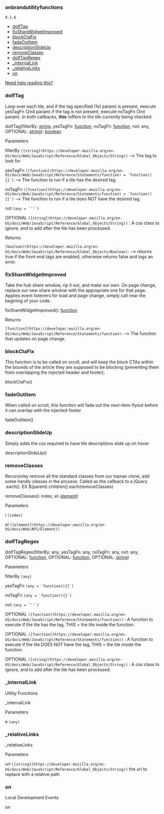 ### onbrandutilityfunctions

`0.1.6`

*   [doIfTag](#doiftag)
*   [fixShareWidgetImproved](#fixsharewidgetimproved)
*   [blockCtaFix](#blockctafix)
*   [fadeOutItem](#fadeoutitem)
*   [descriptionSlideUp](#descriptionslideup)
*   [removeClasses](#removeclasses)
*   [doIfTagRegex](#doiftagregex)
*   [_internalLink](#_internallink)
*   [_relativeLinks](#_relativelinks)
*   [on](#on)

[Need help reading this?](http://documentation.js.org/reading-documentation.html)

### doIfTag

Loop over each tile, and if the tag specified (1st param) is present, execute yesTagFn (2nd param) if the tag is not present, execute noTagFn (3rd param). In both callbacks, **this** reffers to the tile currently being checked

doIfTag(filterBy: [string](https://developer.mozilla.org/en-US/docs/Web/JavaScript/Reference/Global_Objects/String), yesTagFn: [function](https://developer.mozilla.org/en-US/docs/Web/JavaScript/Reference/Statements/function), noTagFn: [function](https://developer.mozilla.org/en-US/docs/Web/JavaScript/Reference/Statements/function), not: any, OPTIONAL: [string](https://developer.mozilla.org/en-US/docs/Web/JavaScript/Reference/Global_Objects/String)): [boolean](https://developer.mozilla.org/en-US/docs/Web/JavaScript/Reference/Global_Objects/Boolean)

Parameters

filterBy `([string](https://developer.mozilla.org/en-US/docs/Web/JavaScript/Reference/Global_Objects/String))` --\> The tag to look for

yesTagFn ``([function](https://developer.mozilla.org/en-US/docs/Web/JavaScript/Reference/Statements/function) = `function(){}`)`` --\> The function to run if a tile has the desired tag.

noTagFn ``([function](https://developer.mozilla.org/en-US/docs/Web/JavaScript/Reference/Statements/function) = `function(){}`)`` --\> The function to run if a tile does NOT have the desired tag.

not ``(any = `''`)``

OPTIONAL `([string](https://developer.mozilla.org/en-US/docs/Web/JavaScript/Reference/Global_Objects/String))` : A css class to ignore, and to add after the tile has been processed.

Returns

`[boolean](https://developer.mozilla.org/en-US/docs/Web/JavaScript/Reference/Global_Objects/Boolean)`: --\> returns true if the front end tags are enabled, otherwise returns false and logs an error.

### fixShareWidgetImproved

Take the hub share window, rip it out, and make our own. On page change, replace our new share window with the appropriate one for that page. Applies event listeners for load and page change, simply call near the begining of your code.

fixShareWidgetImproved(): [function](https://developer.mozilla.org/en-US/docs/Web/JavaScript/Reference/Statements/function)

Returns

`[function](https://developer.mozilla.org/en-US/docs/Web/JavaScript/Reference/Statements/function)`: --\> The function that updates on page change.

### blockCtaFix

This function is to be called on scroll, and will keep the block CTAs within the bounds of the article they are supposed to be blocking (preventing them from overlapping the injected header and footer).

blockCtaFix()

### fadeOutItem

When called on scroll, this function will fade out the next-item-flyout before it can overlap with the injected-footer

fadeOutItem()

### descriptionSlideUp

Simply adds the css required to have tile descriptions slide up on hover

descriptionSlideUp()

### removeClasses

Recursivley remove all the standard classes from our topnav clone, add some handly classes in the prcoess. Called as the callback to a jQuery .each(). EX $(parent).children().each(removeClasses)

removeClasses(i: index, el: [element](https://developer.mozilla.org/en-US/docs/Web/API/Element))

Parameters

i `(index)`

el `([element](https://developer.mozilla.org/en-US/docs/Web/API/Element))`

### doIfTagRegex

doIfTagRegex(filterBy: any, yesTagFn: any, noTagFn: any, not: any, OPTIONAL: [function](https://developer.mozilla.org/en-US/docs/Web/JavaScript/Reference/Statements/function), OPTIONAL: [function](https://developer.mozilla.org/en-US/docs/Web/JavaScript/Reference/Statements/function), OPTIONAL: [string](https://developer.mozilla.org/en-US/docs/Web/JavaScript/Reference/Global_Objects/String))

Parameters

filterBy `(any)`

yesTagFn ``(any = `function(){}`)``

noTagFn ``(any = `function(){}`)``

not ``(any = `''`)``

OPTIONAL `([function](https://developer.mozilla.org/en-US/docs/Web/JavaScript/Reference/Statements/function))` : A function to execute if the tile has the tag, THIS = the tile inside the function.

OPTIONAL `([function](https://developer.mozilla.org/en-US/docs/Web/JavaScript/Reference/Statements/function))` : A function to execute if the tile DOES NOT have the tag, THIS = the tile inside the function.

OPTIONAL `([string](https://developer.mozilla.org/en-US/docs/Web/JavaScript/Reference/Global_Objects/String))` : A css class to ignore, and to add after the tile has been processed.

### _internalLink

Utility Functions

_internalLink

Parameters

e `(any)`

### _relativeLinks

_relativeLinks

Parameters

url `([string](https://developer.mozilla.org/en-US/docs/Web/JavaScript/Reference/Global_Objects/String))` the url to replace with a relative path

### on

Local Development Events

on